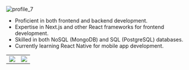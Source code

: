 ![profile_7](https://krishnachandran-u.github.io/krishnachandran-u/assets/images/name.png)

- Proficient in both frontend and backend development.
- Expertise in Next.js and other React frameworks for frontend development.
- Skilled in both NoSQL (MongoDB) and SQL (PostgreSQL) databases.
- Currently learning React Native for mobile app development.

<!-- Uncomment the following lines if you want to display badges -->
<!-- 
<div align="center">
  <img src="https://img.shields.io/badge/SOFTWARE%20DEVELOPER-teal?style=for-the-badge"/>
  <img src="https://img.shields.io/badge/FRONTEND-teal?style=for-the-badge"/>
  <img src="https://img.shields.io/badge/MACHINE%20LEARNING-teal?style=for-the-badge"/>
</div>
-->

<!--
# ![Static Badge](https://img.shields.io/badge/currently%20working%20on%20'textrade'-purple?style=for-the-badge)[ ↗](https://textrade.irfan.live/)
-->

<table align = "center">
  <tr>
    <td valign="top"><img src="https://github-readme-streak-stats.herokuapp.com/?user=krishnachandran-u"/></td>
    <td valign="top"><img src="https://github-readme-stats.vercel.app/api?username=krishnachandran-u&show_icons=true&title_color=ffffff&icon_color=34abeb&text_color=daf7dc&bg_color=151515"/></td>
  </tr>
</table>